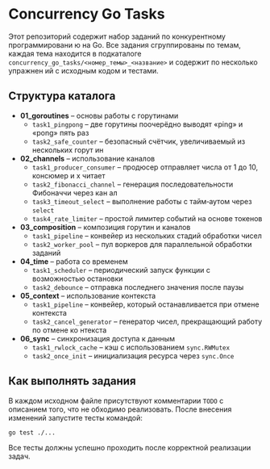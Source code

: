 # Concurrency Go Tasks

Этот репозиторий содержит набор заданий по конкурентному программировани
ю на Go. Все задания сгруппированы по темам, каждая тема находится в подкаталоге
 `concurrency_go_tasks/<номер_темы>_<название>` и содержит по несколько упражнен
ий с исходным кодом и тестами.

## Структура каталога

- **01_goroutines** – основы работы с горутинами
  - `task1_pingpong` – две горутины поочерёдно выводят «ping» и «pong» пять раз
  - `task2_safe_counter` – безопасный счётчик, увеличиваемый из нескольких горут
ин
- **02_channels** – использование каналов
  - `task1_producer_consumer` – продюсер отправляет числа от 1 до 10, консюмер и
х читает
  - `task2_fibonacci_channel` – генерация последовательности Фибоначчи через кан
ал
  - `task3_timeout_select` – выполнение работы с тайм‑аутом через `select`
  - `task4_rate_limiter` – простой лимитер событий на основе токенов
- **03_composition** – композиция горутин и каналов
  - `task1_pipeline` – конвейер из нескольких стадий обработки чисел
  - `task2_worker_pool` – пул воркеров для параллельной обработки заданий
- **04_time** – работа со временем
  - `task1_scheduler` – периодический запуск функции с возможностью остановки
  - `task2_debounce` – отправка последнего значения после паузы
- **05_context** – использование контекста
  - `task1_pipeline` – конвейер, который останавливается при отмене контекста
  - `task2_cancel_generator` – генератор чисел, прекращающий работу по отмене ко
нтекста
- **06_sync** – синхронизация доступа к данным
  - `task1_rwlock_cache` – кэш с использованием `sync.RWMutex`
  - `task2_once_init` – инициализация ресурса через `sync.Once`

## Как выполнять задания

В каждом исходном файле присутствуют комментарии `TODO` с описанием того, что не
обходимо реализовать. После внесения изменений запустите тесты командой:

```bash
go test ./...
```

Все тесты должны успешно проходить после корректной реализации задач.
